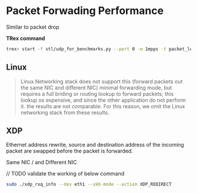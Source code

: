 # Packet Forwading Performance

Similar to packet drop

**TRex command**

```bash
trex> start -f stl/udp_for_benchmarks.py --port 0 -m 1mpps -t packet_len=64,stream_count=XX
```


## Linux

>Linux Networking stack does not support this (forward packets out the same NIC and different NIC) minimal forwarding mode, but requires a full briding or routing lookup to forward packets; this lookup os expensive, and since the other application do not perform it. the results are not comparable. For this reason, we omit the Linux networking stack from these results.

## XDP

Ethernet address rewrite, source and destination address of the incoming packet are swapped before the packet is forwarded.

Same NIC / and Different NIC

// TODO validate the working of below command
```bash
sudo ./xdp_rxq_info --dev eth1 --skb-mode --action XDP_REDIRECT
```